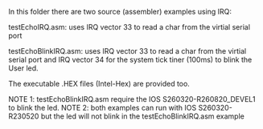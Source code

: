 
In this folder there are two source (assembler) examples using IRQ:

testEchoIRQ.asm:      uses IRQ vector 33 to read a char from the virtial serial port

testEchoBlinkIRQ.asm: uses IRQ vector 33 to read a char from the virtial serial port and IRQ vector 34 for the system tick tiner (100ms) to blink the User led.

The executable .HEX files (Intel-Hex) are provided too.

NOTE 1: testEchoBlinkIRQ.asm require the IOS S260320-R260820_DEVEL1 to blink the led.
NOTE 2: both examples can run with IOS S260320-R230520 but the led will not blink in the testEchoBlinkIRQ.asm example
